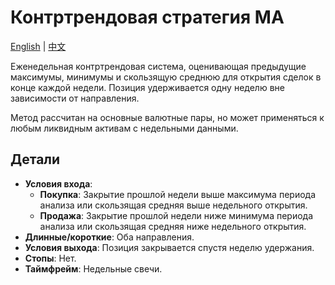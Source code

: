 # Контртрендовая стратегия MA
[English](README.md) | [中文](README_cn.md)

Еженедельная контртрендовая система, оценивающая предыдущие максимумы, минимумы и скользящую среднюю для открытия сделок в конце каждой недели. Позиция удерживается одну неделю вне зависимости от направления.

Метод рассчитан на основные валютные пары, но может применяться к любым ликвидным активам с недельными данными.

## Детали

- **Условия входа**:
  - **Покупка**: Закрытие прошлой недели выше максимума периода анализа или скользящая средняя выше недельного открытия.
  - **Продажа**: Закрытие прошлой недели ниже минимума периода анализа или скользящая средняя ниже недельного открытия.
- **Длинные/короткие**: Оба направления.
- **Условия выхода**: Позиция закрывается спустя неделю удержания.
- **Стопы**: Нет.
- **Таймфрейм**: Недельные свечи.
